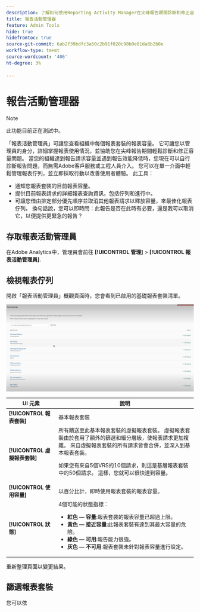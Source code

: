 ```yaml
---
description: 了解如何使用Reporting Activity Manager在尖峰報告期間診斷和修正容量問題。
title: 報告活動管理器
feature: Admin Tools
hide: true
hidefromtoc: true
source-git-commit: 6ab2f39bdfc3a50c2b91f020c98b0e81da8b2b8e
workflow-type: tm+mt
source-wordcount: '406'
ht-degree: 3%

---
```



# 報告活動管理器

>[!NOTE]
>
>此功能目前正在測試中。

「報表活動管理員」可讓您查看組織中每個報表套裝的報表容量。 它可讓您以管理員的身分，詳細掌握報表使用情況，並協助您在尖峰報告期間輕鬆診斷和修正容量問題。 當您的組織達到報告請求容量並遇到報告效能降低時，您現在可以自行診斷報告問題，而無需Adobe客戶服務或工程人員介入。 您可以在單一介面中輕鬆管理報表佇列，並立&#x200B;即採取行&#x200B;動以改善使用者體驗。 此工具：

* 通知您報表套裝的目前報表容量。
* 提供目前報表請求的詳細報表查詢資訊，包括佇列和進行中。
* 可讓您借由排定部分優先順序並取消其他報表請求以釋放容量，來最佳化報表佇列。 換句話說，您可以即時問：此報告是否在此時有必要，還是我可以取消它，以便提供更緊急的報告？

## 存取報表活動管理員

在Adobe Analytics中，管理員會前往 **[!UICONTROL 管理]** > **[!UICONTROL 報表活動管理員]**.

## 檢視報表佇列

開啟「報表活動管理員」概觀頁面時，您會看到已啟用的基礎報表套裝清單。

![報告佇列](assets/reporting-activity1.png)

| UI 元素 | 說明 |
| --- | --- |
| **[!UICONTROL 報表套裝]** | 基本報表套裝 |
| **[!UICONTROL 虛擬報表套裝]** | 所有饋送至此基本報表套裝的虛擬報表套裝。 虛擬報表套裝由於套用了額外的篩選和細分層級，使報表請求更加複雜。 來自虛擬報表套裝的所有請求皆會合併，並深入到基本報表套裝。<p>如果您有來自5個VRS的10個請求，則這是基層報表套裝中的50個請求。 這樣，您就可以很快達到容量。 |
| **[!UICONTROL 使用容量]** | 以百分比計，即時使用報表套裝的報表容量。 |
| **[!UICONTROL 狀態]** | 4個可能的狀態指標： <ul><li>**紅色 — 容量**:報表套裝的報表容量已超過上限。</li><li>**黃色 — 接近容量**:此報表套裝有達到其最大容量的危險。</li><li>**綠色 — 可用**:報告能力很強。</li><li>**灰色 — 不可用**:報表套裝未針對報表容量進行設定。</li></ul> |

重新整理頁面以變更結果。

## 篩選報表套裝

您可以依
